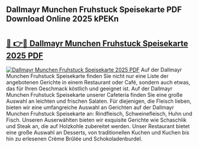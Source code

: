 ## Dallmayr Munchen Fruhstuck Speisekarte PDF Download Online 2025 kPEKn

# <h2><a href="http://gc5nph0.nevu.top/?p=Dallmayr+Munchen+Fruhstuck+Speisekarte">🔗 👉🔴 Dallmayr Munchen Fruhstuck Speisekarte 2025 PDF</a></h2>

[![Dallmayr Munchen Fruhstuck Speisekarte 2025 PDF](https://i.imgur.com/dBaPXMq.png)](http://gc5nph0.nevu.top/?p=Dallmayr+Munchen+Fruhstuck+Speisekarte)
Auf der Dallmayr Munchen Fruhstuck Speisekarte finden Sie nicht nur eine Liste der angebotenen Gerichte in einem Restaurant oder Café, sondern auch etwas, das für Ihren Geschmack köstlich und geeignet ist. Auf der Dallmayr Munchen Fruhstuck Speisekarte unserer Cafeteria finden Sie eine große Auswahl an leichten und frischen Salaten. Für diejenigen, die Fleisch lieben, bieten wir eine umfangreiche Auswahl an Gerichten auf der Dallmayr Munchen Fruhstuck Speisekarte an: Rindfleisch, Schweinefleisch, Huhn und Fisch. Unseren Auserwählten bieten wir exquisite Gerichte wie Schaschlik und Steak an, die auf Holzkohle zubereitet werden. Unser Restaurant bietet eine große Auswahl an Desserts, von traditionellen Kuchen und Kuchen bis hin zu erlesenen Crème Brûlée und Schokoladenburdel.
